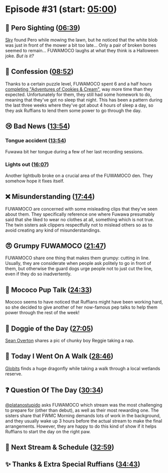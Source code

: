 # Episode #31 (start: [05:00](https://youtu.be/f270ObaKNZw?t=05m00s))

## 👀 Pero Sighting ([06:39](https://youtu.be/f270ObaKNZw?t=06m39s))

[Sky](https://twitter.com/Skylanderspizza/status/1703504111600115713) found Pero while mowing the lawn, but he noticed that the white blob was just in front of the mower a bit too late... Only a pair of broken bones seemed to remain... FUWAMOCO laughs at what they think is a Halloween joke. *But is it?*

## 🙊 Confession ([08:52](https://youtu.be/f270ObaKNZw?t=08m52s))

Thanks to a certain puzzle level, FUWAMOCO spent 6 and a half hours [completing "Adventures of Cookies & Cream"](https://youtu.be/ZK7hNUALkvI), way more time than they expected. Unfortunately for them, they still had some homework to do, meaning that they've got no sleep that night. This has been a pattern during the last three weeks where they've got about 4 hours of sleep a day, so they ask Ruffians to lend them some power to go through the day.

## 😢 Bad News ([13:54](https://youtu.be/f270ObaKNZw?t=13m54s))

### Tongue accident ([13:54](https://youtu.be/f270ObaKNZw?t=13m54s))

Fuwawa bit her tongue during a few of her last recording sessions.

### Lights out ([16:07](https://youtu.be/f270ObaKNZw?t=16m07s))

Another lightbulb broke on a crucial area of the FUWAMOCO den. They somehow hope it fixes itself.

## ❌ Misunderstanding ([17:44](https://youtu.be/f270ObaKNZw?t=17m44s))

FUWAMOCO are concerned with some misleading clips that they've seen about them. They specifically reference one where Fuwawa presumably said that she liked to wear no clothes at all, something which is not true. The twin sisters ask clippers respectfully not to mislead others so as to avoid creating any kind of misunderstandings.

## 😠 Grumpy FUWAMOCO ([21:47](https://youtu.be/f270ObaKNZw?t=21m47s))

FUWAMOCO share one thing that makes them grumpy: cutting in line. Usually, they are considerate when people ask politely to go in front of them, but otherwise the guard dogs urge people not to just cut the line, even if they do so inadvertently.

## 📣 Mococo Pup Talk ([24:33](https://youtu.be/f270ObaKNZw?t=24m33s))

Mococo seems to have noticed that Ruffians might have been working hard, so she decided to give another of her now-famous pep talks to help them power through the rest of the week!

## 🐶 Doggie of the Day ([27:05](https://youtu.be/f270ObaKNZw?t=27m05s))

[Sean Overton](https://twitter.com/FangorrLoL/status/1709607950698889295) shares a pic of chunky boy Reggie taking a nap.

## 🚶 Today I Went On A Walk ([28:46](https://youtu.be/f270ObaKNZw?t=28m46s))

[Globits](https://twitter.com/Globitstg/status/1711653093488619625) finds a huge dragonfly while taking a walk through a local wetlands reserve.

## ❓ Question Of The Day ([30:34](https://youtu.be/f270ObaKNZw?t=30m34s))

[@platanostupido](https://twitter.com/platanostupido/status/1708833832580042988) asks FUWAMOCO which stream was the most challenging to prepare for (other than debut), as well as their most rewarding one. The sisters share that FWMC Morning demands lots of work in the background, and they usually wake up 3 hours before the actual stream to make the final arrangements. However, they are happy to do this kind of show if it helps Ruffians to start the day on the right paw.

## 📅 Next Stream & Schedule ([32:59](https://youtu.be/f270ObaKNZw?t=32m59s))

## ✨ Thanks & Extra Special Ruffians ([34:43](https://youtu.be/f270ObaKNZw?t=34m43s))
